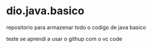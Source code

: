 # dio.java.basico
repositorio para armazenar todo o codigo de java basico

teste se aprendi a usar o githup com o vc code 
